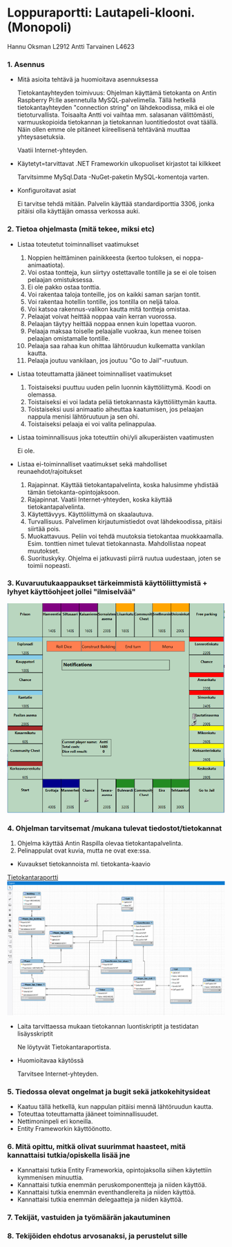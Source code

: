 # Loppuraportti: Lautapeli-klooni. (Monopoli)
Hannu Oksman L2912
Antti Tarvainen L4623

### 1. Asennus

* Mitä asioita tehtävä ja huomioitava asennuksessa

   Tietokantayhteyden toimivuus: Ohjelman käyttämä tietokanta on Antin Raspberry Pi:lle asennetulla MySQL-palvelimella. Tällä hetkellä tietokantayhteyden "connection string" on lähdekoodissa, mikä ei ole tietoturvallista. Toisaalta Antti voi vaihtaa mm. salasanan välittömästi, varmuuskopioida tietokannan ja tietokannan luontitiedostot ovat täällä. Näin ollen emme ole pitäneet kiireellisenä tehtävänä muuttaa yhteysasetuksia.
   
   Vaatii Internet-yhteyden.

* Käytetyt=tarvittavat .NET Frameworkin ulkopuoliset kirjastot tai kilkkeet

   Tarvitsimme MySql.Data -NuGet-paketin MySQL-komentoja varten.

* Konfiguroitavat asiat

   Ei tarvitse tehdä mitään. Palvelin käyttää standardiporttia 3306, jonka pitäisi olla käyttäjän omassa verkossa auki.


### 2. Tietoa ohjelmasta (mitä tekee, miksi etc)

* Listaa toteutetut toiminnalliset vaatimukset

  1. Noppien heittäminen painikkeesta (kertoo tuloksen, ei noppa-animaatiota).
  2. Voi ostaa tontteja, kun siirtyy ostettavalle tontille ja se ei ole toisen pelaajan omistuksessa.
  1. Ei ole pakko ostaa tonttia.
  3. Voi rakentaa taloja tonteille, jos on kaikki saman sarjan tontit.
  4. Voi rakentaa hotellin tontille, jos tontilla on neljä taloa.
  5. Voi katsoa rakennus-valikon kautta mitä tontteja omistaa.
  6. Pelaajat voivat heittää noppaa vain kerran vuorossa.
  7. Pelaajan täytyy heittää noppaa ennen kuin lopettaa vuoron.
  8. Pelaaja maksaa toiselle pelaajalle vuokraa, kun menee toisen pelaajan omistamalle tontille.
  9. Pelaaja saa rahaa kun ohittaa lähtöruudun kulkematta vankilan kautta.
  10. Pelaaja joutuu vankilaan, jos joutuu "Go to Jail"-ruutuun.

* Listaa toteuttamatta jääneet toiminnalliset vaatimukset

  1. Toistaiseksi puuttuu uuden pelin luonnin käyttöliittymä. Koodi on olemassa.
  2. Toistaiseksi ei voi ladata peliä tietokannasta käyttöliittymän kautta.
  3. Toistaiseksi uusi animaatio aiheuttaa kaatumisen, jos pelaajan nappula menisi lähtöruutuun ja sen ohi.
  4. Toistaiseksi pelaaja ei voi valita pelinappulaa.

* Listaa toiminnallisuus joka toteuttiin ohi/yli alkuperäisten vaatimusten

  Ei ole.

* Listaa ei-toiminnalliset vaatimukset sekä mahdolliset reunaehdot/rajoitukset
  1. Rajapinnat. Käyttää tietokantapalvelinta, koska halusimme yhdistää tämän tietokanta-opintojaksoon.
  2. Rajapinnat. Vaatii Internet-yhteyden, koska käyttää tietokantapalvelinta.
  3. Käytettävyys. Käyttöliittymä on skaalautuva.
  4. Turvallisuus. Palvelimen kirjautumistiedot ovat lähdekoodissa, pitäisi siirtää pois.
  5. Muokattavuus. Peliin voi tehdä muutoksia tietokantaa muokkaamalla. Esim. tonttien nimet tulevat tietokannasta. Mahdollistaa nopeat muutokset.
  6. Suorituskyky. Ohjelma ei jatkuvasti piirrä ruutua uudestaan, joten se toimii nopeasti.


### 3. Kuvaruutukaappaukset tärkeimmistä käyttöliittymistä + lyhyet käyttöohjeet jollei "ilmiselvää"
![mainwindow](/Images/mainwindow.PNG)

### 4. Ohjelman tarvitsemat /mukana tulevat tiedostot/tietokannat

  1. Ohjelma käyttää Antin Raspilla olevaa tietokantapalvelinta.
  2. Pelinappulat ovat kuvia, mutta ne ovat exe:ssa.


* Kuvaukset tietokannoista ml. tietokanta-kaavio

 [Tietokantaraportti](/Docs/loppuraportti.md)
![er](/Images/monopolifinal.PNG)

* Laita tarvittaessa mukaan tietokannan luontiskriptit ja testidatan lisäysskriptit

   Ne löytyvät Tietokantaraportista.

* Huomioitavaa käytössä

   Tarvitsee Internet-yhteyden.

### 5. Tiedossa olevat ongelmat ja bugit sekä jatkokehitysideat

* Kaatuu tällä hetkellä, kun nappulan pitäisi mennä lähtöruudun kautta.
* Toteuttaa toteuttamatta jääneet toiminnallisuudet.
* Nettimoninpeli eri koneilla.
* Entity Frameworkin käyttöönotto.

### 6. Mitä opittu, mitkä olivat suurimmat haasteet, mitä kannattaisi tutkia/opiskella lisää jne

* Kannattaisi tutkia Entity Frameworkia, opintojaksolla siihen käytettiin kymmenisen minuuttia.
* Kannattaisi tutkia enemmän peruskomponentteja ja niiden käyttöä.
* Kannattaisi tutkia enemmän eventhandlereita ja niiden käyttöä.
* Kannattaisi tutkia enemmän delegaatteja ja niiden käyttöä.

### 7. Tekijät, vastuiden ja työmäärän jakautuminen


### 8. Tekijöiden ehdotus arvosanaksi, ja perustelut sille
